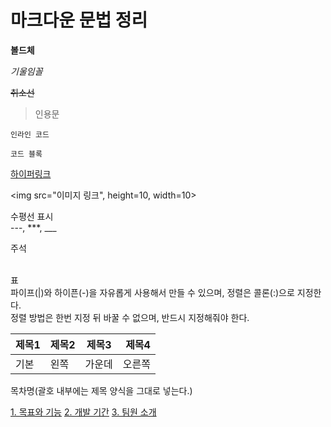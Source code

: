 # 마크다운 문법 정리

**볼드체**

*기울임꼴*	

~~취소선~~

> 인용문

`인라인 코드`

```프로그래밍_언어
코드 블록
```

[하이퍼링크](www.example.com)

<img src="이미지 링크", height=10, width=10>

수평선 표시<br>
---, ***, ___

주석<br>
<!-- 주석 -->

<br>
표<br>
파이프(|)와 하이픈(-)을 자유롭게 사용해서 만들 수 있으며, 정렬은 콜론(:)으로 지정한다.<br>
정렬 방법은 한번 지정 뒤 바꿀 수 없으며, 반드시 지정해줘야 한다.<br>

| 제목1 | 제목2 | 제목3 | 제목4 |
| --- | :-- | :--: | --: | 
| 기본 | 왼쪽 | 가운데 | 오른쪽 |


목차명(괄호 내부에는 제목 양식을 그대로 넣는다.)

[1. 목표와 기능](#1-목표와-기능)
[2. 개발 기간](#2-개발-기간)
[3. 팀원 소개](#마크다운-문법-정리)